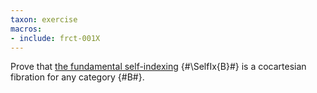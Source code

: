 ```yaml
---
taxon: exercise
macros:
- include: frct-001X
---
```


Prove that [the fundamental self-indexing](frct-001X) {#\SelfIx{B}#} is a cocartesian fibration for any category {#B#}.
